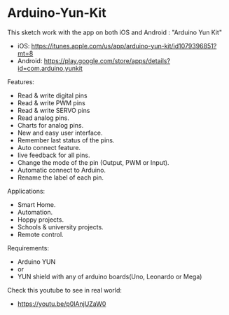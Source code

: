 # Arduino-Yun-Kit
This sketch work with the app on both iOS and Android : "Arduino Yun Kit"
- iOS: https://itunes.apple.com/us/app/arduino-yun-kit/id1079396851?mt=8
- Android: https://play.google.com/store/apps/details?id=com.arduino.yunkit

Features:
- Read & write digital pins
- Read & write PWM pins 
- Read & write SERVO pins 
- Read analog pins. 
- Charts for analog pins.
- New and easy user interface.
- Remember last status of the pins.
- Auto connect feature.
- live feedback for all pins.
- Change the mode of the pin (Output, PWM or Input).
- Automatic connect to Arduino.
- Rename the label of each pin.

Applications:
- Smart Home.
- Automation.
- Hoppy projects.
- Schools & university projects.
- Remote control.

Requirements:
- Arduino YUN
- or
- YUN shield with any of arduino boards(Uno, Leonardo or Mega)

Check this youtube to see in real world:	
- https://youtu.be/p0lAnjUZaW0
